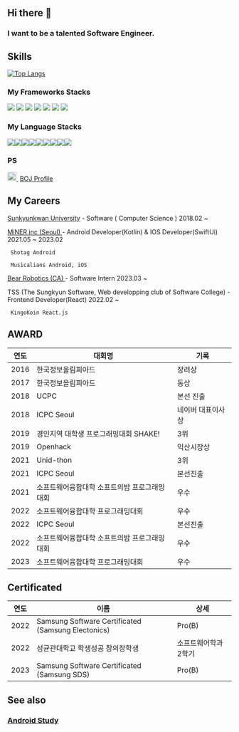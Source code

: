 ## Hi there 👋


### I want to be a talented Software Engineer.

## Skills


[![Top Langs](https://github-readme-stats.vercel.app/api/top-langs/?username=DivisonOfficer&layout=compact&langs_count=8&hide=html,python,batchfile,powershell,makefile,Jupyter%20Notebook)](https://github.com/anuraghazra/github-readme-stats)

### My Frameworks Stacks

<img src="https://img.shields.io/badge/Android Studio-green?style=flat&logo=Android Studio&logoColor=white"/> <img src="https://img.shields.io/badge/React-blue?style=flat&logo=React&logoColor=white"/> <img src="https://img.shields.io/badge/SwiftUi-147EFB?style=flat&logo=swift&logoColor=white"/> <img src="https://img.shields.io/badge/Flutter-02569B?style=flat&logo=Flutter&logoColor=white"/>  <img src="https://img.shields.io/badge/Node.js-339933?style=flat&logo=Node.js&logoColor=white"/> <img src="https://img.shields.io/badge/Django-092E20?style=flat&logo=Django&logoColor=white"/> <img src="https://img.shields.io/badge/Spring-6DB33F?style=flat&logo=Spring&logoColor=white"/> 


### My Language Stacks

<img src="https://img.shields.io/badge/C-A8B9CC?style=flat&logo=C&logoColor=white"/><img src="https://img.shields.io/badge/C++-00599C?style=flat&logo=C++&logoColor=white"/><img src="https://img.shields.io/badge/javascript-yellow?style=flat&logo=javascript&logoColor=white"/><img src="https://img.shields.io/badge/CSharp-239120?style=flat&logo=C Sharp&logoColor=white"/><img src="https://img.shields.io/badge/Java-007396?style=flat&logo=CoffeeScript&logoColor=white"/><img src="https://img.shields.io/badge/Python-3776AB?style=flat&logo=Python&logoColor=white"/><img src="https://img.shields.io/badge/Kotlin-7F52FF?style=flat&logo=Kotlin&logoColor=white"/><img src="https://img.shields.io/badge/Swift-F05138?style=flat&logo=Swift&logoColor=white"/><img src="https://img.shields.io/badge/Dart-0175C2?style=flat&logo=Dart&logoColor=white"/>

### PS
<a href="https://solved.ac/profile/wlssud0701" class="no-ul"><img src="https://d2gd6pc034wcta.cloudfront.net/tier/22.svg" class="solvedac-tier" width="20px">&nbsp;</a> [BOJ Profile](https://www.acmicpc.net/user/wlssud0701)

## My Careers

 [Sunkyunkwan University](http://cs.skku.edu) - Software ( Computer Science ) 2018.02 ~
 
 [MiNER.inc (Seoul) ](http://minerinc.io) - Android Developer(Kotlin) & IOS Developer(SwiftUi) 2021.05 ~ 2023.02
 
  
     Shotag Android
     
     Musicalians Android, iOS
 
 
 [Bear Robotics (CA) ](https://www.bearrobotics.ai/) - Software Intern 2023.03 ~ 


 TSS (The Sungkyun Software, Web developping club of Software College) - Frontend Developer(React) 2022.02 ~
 
     KingoKoin React.js
     
     
## AWARD


|연도|대회명|기록|
|------|---|---|
|2016|한국정보올림피아드|장려상|
|2017|한국정보올림피아드|동상|
|2018|UCPC|본선 진출|
|2018|ICPC Seoul|네이버 대표이사상|
|2019|경인지역 대학생 프로그래밍대회 SHAKE!|3위|
|2019|Openhack|익산시장상|
|2021|Unid-thon|3위|
|2021|ICPC Seoul|본선진출|
|2021|소프트웨어융합대학 소프트의밤 프로그래밍대회|우수|
|2022|소프트웨어융합대학 프로그래밍대회|우수|
|2022|ICPC Seoul|본선진출|
|2022|소프트웨어융합대학 소프트의밤 프로그래밍대회|우수|
|2023|소프트웨어융합대학 프로그래밍대회|우수|



## Certificated
|연도|이름|상세|
|------|---|---|
|2022 | Samsung Software Certificated (Samsung Electonics)  | Pro(B) |
|2022 | 성균관대학교 학생성공 창의장학생 | 소프트웨어학과 2학기 |
|2023 | Samsung Software Certificated (Samsung SDS) | Pro(B) |


<!--
**DivisonOfficer/DivisonOfficer** is a ✨ _special_ ✨ repository because its `README.md` (this file) appears on your GitHub profile.

Here are some ideas to get you started:

- 🔭 I’m currently working on ...
- 🌱 I’m currently learning ...
- 👯 I’m looking to collaborate on ...
- 🤔 I’m looking for help with ...
- 💬 Ask me about ...
- 📫 How to reach me: ...
- 😄 Pronouns: ...
- ⚡ Fun fact: ...
-->


 <!-- 
 [![Anurag's GitHub stats](https://github-readme-stats.vercel.app/api?username=DivisonOfficer&theme=tokyonight)](https://github.com/anuraghazra/github-readme-stats) 
 -->


## See also



### [Android Study](https://vintage-scale-5ff.notion.site/Android-7b5cd569a9c744db83a9faac52640ff8)






